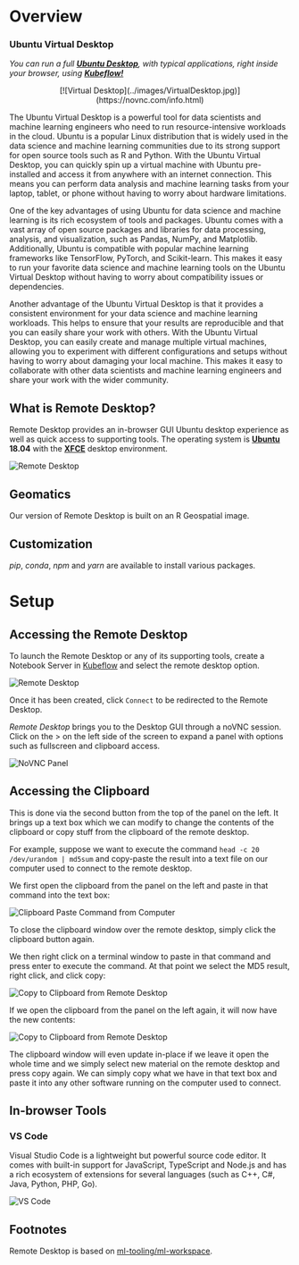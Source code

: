 # Overview

### Ubuntu Virtual Desktop

_You can run a full [**Ubuntu Desktop**](https://ubuntu.com/desktop), with typical applications, right inside your browser, using [**Kubeflow!**](https://kubeflow.aaw.cloud.statcan.ca/)_

<center>
[![Virtual Desktop](../images/VirtualDesktop.jpg)](https://novnc.com/info.html)
</center>

The Ubuntu Virtual Desktop is a powerful tool for data scientists and machine learning engineers who need to run resource-intensive workloads in the cloud. Ubuntu is a popular Linux distribution that is widely used in the data science and machine learning communities due to its strong support for open source tools such as R and Python. With the Ubuntu Virtual Desktop, you can quickly spin up a virtual machine with Ubuntu pre-installed and access it from anywhere with an internet connection. This means you can perform data analysis and machine learning tasks from your laptop, tablet, or phone without having to worry about hardware limitations.

One of the key advantages of using Ubuntu for data science and machine learning is its rich ecosystem of tools and packages. Ubuntu comes with a vast array of open source packages and libraries for data processing, analysis, and visualization, such as Pandas, NumPy, and Matplotlib. Additionally, Ubuntu is compatible with popular machine learning frameworks like TensorFlow, PyTorch, and Scikit-learn. This makes it easy to run your favorite data science and machine learning tools on the Ubuntu Virtual Desktop without having to worry about compatibility issues or dependencies.

Another advantage of the Ubuntu Virtual Desktop is that it provides a consistent environment for your data science and machine learning workloads. This helps to ensure that your results are reproducible and that you can easily share your work with others. With the Ubuntu Virtual Desktop, you can easily create and manage multiple virtual machines, allowing you to experiment with different configurations and setups without having to worry about damaging your local machine. This makes it easy to collaborate with other data scientists and machine learning engineers and share your work with the wider community.

## What is Remote Desktop?

Remote Desktop provides an in-browser GUI Ubuntu desktop experience as well as
quick access to supporting tools. The operating system is
[**Ubuntu**](https://ubuntu.com/about) **18.04** with the
[**XFCE**](https://www.xfce.org/about) desktop environment.

![Remote Desktop](../images/rd_desktop.png)

## Geomatics

Our version of Remote Desktop is built on an R Geospatial image.

## Customization

_pip_, _conda_, _npm_ and _yarn_ are available to install various packages.

# Setup

## Accessing the Remote Desktop

To launch the Remote Desktop or any of its supporting tools, create a Notebook
Server in [Kubeflow](./Kubeflow.md) and select the remote desktop option.

![Remote Desktop](../images/RemoteDesktop.PNG)

Once it has been created, click `Connect` to be redirected to the Remote
Desktop.

_Remote Desktop_ brings you to the Desktop GUI through a noVNC session. Click on
the > on the left side of the screen to expand a panel with options such as
fullscreen and clipboard access.

![NoVNC Panel](../images/rd_novnc_panel.png)

## Accessing the Clipboard

This is done via the second button from the top of the panel on the left.
It brings up a text box which we can modify to change the contents of the clipboard
or copy stuff from the clipboard of the remote desktop.

For example, suppose we want to execute the command `head -c 20 /dev/urandom | md5sum`
and copy-paste the result into a text file on our computer used to connect to the
remote desktop.

We first open the clipboard from the panel on the left and paste in that command into
the text box:

![Clipboard Paste Command from Computer](../images/rd-clipboard-send-to-rd.png)

To close the clipboard window over the remote desktop, simply click the clipboard
button again.

We then right click on a terminal window to paste in that command and press enter to
execute the command. At that point we select the MD5 result, right click, and click
copy:

![Copy to Clipboard from Remote Desktop](../images/rd-clipboard-copy-from-rd.png)

If we open the clipboard from the panel on the left again, it will now have the new
contents:

![Copy to Clipboard from Remote Desktop](../images/rd-clipboard-copy-from-rd.png)

The clipboard window will even update in-place if we leave it open the whole time
and we simply select new material on the remote desktop and press copy again. We can
simply copy what we have in that text box and paste it into any other software running
on the computer used to connect.

## In-browser Tools

### VS Code

Visual Studio Code is a lightweight but powerful source code editor. It comes
with built-in support for JavaScript, TypeScript and Node.js and has a rich
ecosystem of extensions for several languages (such as C++, C#, Java, Python,
PHP, Go).

![VS Code](../images/rd_vs_code.png)

## Footnotes

Remote Desktop is based on
[ml-tooling/ml-workspace](https://github.com/ml-tooling/ml-workspace).
